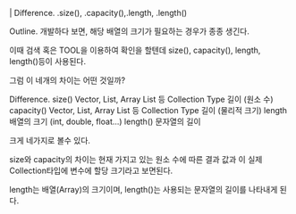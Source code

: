 | Difference. .size(), .capacity(),.length, .length() 

Outline.
개발하다 보면, 해당 배열의 크기가 필요하는 경우가 종종 생긴다.

이때 검색 혹은 TOOL을 이용하여 확인을 할텐데 size(), capacity(), length, length()등이 사용된다. 

그럼 이 네개의 차이는 어떤 것일까?

Difference.
size() Vector, List, Array List 등 Collection Type 길이 (원소 수)
capacity()	Vector, List, Array List 등 Collection Type 길이 (물리적 크기)
length 배열의 크기 (int, double, float...)
length() 문자열의 길이 

크게 네가지로 볼수 있다.

size와 capacity의 차이는 현재 가지고 있는 원소 수에 따른 결과 값과 이 실제 Collection타입에 변수에 할당 크기라고 보면된다.

length는 배열(Array)의 크기이며, length()는 사용되는 문자열의 길이를 나타내게 된다.
